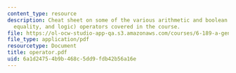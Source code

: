 ```yaml
---
content_type: resource
description: Cheat sheet on some of the various arithmetic and boolean (comparison,
  equality, and logic) operators covered in the course.
file: https://ol-ocw-studio-app-qa.s3.amazonaws.com/courses/6-189-a-gentle-introduction-to-programming-using-python-january-iap-2008/6a1d24754b9b468c5dd9fdb42b56a16e_operator.pdf
file_type: application/pdf
resourcetype: Document
title: operator.pdf
uid: 6a1d2475-4b9b-468c-5dd9-fdb42b56a16e
---
```

